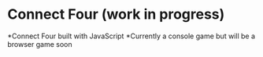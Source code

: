 # Connect Four (work in progress)

*Connect Four built with JavaScript
*Currently a console game but will be a browser game soon